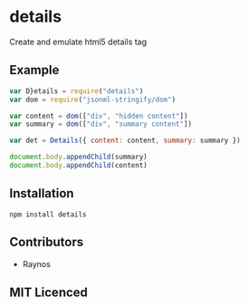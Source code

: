 # details

Create and emulate html5 details tag

## Example

```js
var D}etails = require("details")
var dom = require("jsonml-stringify/dom")

var content = dom(["div", "hidden content"])
var summary = dom(["div", "summary content"])

var det = Details({ content: content, summary: summary })

document.body.appendChild(summary)
document.body.appendChild(content)
```

## Installation

`npm install details`

## Contributors

 - Raynos

## MIT Licenced
